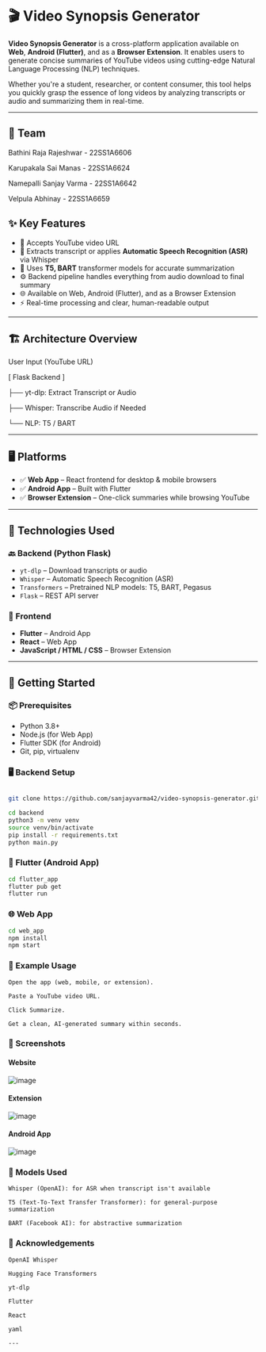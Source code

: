 # 🎬 Video Synopsis Generator

**Video Synopsis Generator** is a cross-platform application available on **Web**, **Android (Flutter)**, and as a **Browser Extension**. It enables users to generate concise summaries of YouTube videos using cutting-edge Natural Language Processing (NLP) techniques.

Whether you're a student, researcher, or content consumer, this tool helps you quickly grasp the essence of long videos by analyzing transcripts or audio and summarizing them in real-time.

---
## 👤 Team

Bathini Raja Rajeshwar      - 22SS1A6606

Karupakala Sai Manas        - 22SS1A6624

Namepalli Sanjay Varma      - 22SS1A6642

Velpula Abhinay             - 22SS1A6659



## ✨ Key Features

- 🔗 Accepts YouTube video URL
- 🧠 Extracts transcript or applies **Automatic Speech Recognition (ASR)** via Whisper
- 📃 Uses **T5, BART** transformer models for accurate summarization
- ⚙️ Backend pipeline handles everything from audio download to final summary
- 🌐 Available on Web, Android (Flutter), and as a Browser Extension
- ⚡ Real-time processing and clear, human-readable output

---

## 🏗️ Architecture Overview

User Input (YouTube URL)




[ Flask Backend ]


├── yt-dlp: Extract Transcript or Audio

├── Whisper: Transcribe Audio if Needed

└── NLP: T5 / BART 



---

## 🖥️ Platforms

- ✅ **Web App** – React frontend for desktop & mobile browsers
- ✅ **Android App** – Built with Flutter
- ✅ **Browser Extension** – One-click summaries while browsing YouTube

---

## 🔧 Technologies Used

### 🔙 Backend (Python Flask)
- `yt-dlp` – Download transcripts or audio
- `Whisper` – Automatic Speech Recognition (ASR)
- `Transformers` – Pretrained NLP models: T5, BART, Pegasus
- `Flask` – REST API server

### 📱 Frontend
- **Flutter** – Android App
- **React** – Web App
- **JavaScript / HTML / CSS** – Browser Extension

---

## 🚀 Getting Started

### 📦 Prerequisites

- Python 3.8+
- Node.js (for Web App)
- Flutter SDK (for Android)
- Git, pip, virtualenv

### 🖥️ Backend Setup

```bash

git clone https://github.com/sanjayvarma42/video-synopsis-generator.git

cd backend
python3 -m venv venv
source venv/bin/activate
pip install -r requirements.txt
python main.py
```

### 📱 Flutter (Android App)
```bash
cd flutter_app
flutter pub get
flutter run
```

### 🌐 Web App
```bash
cd web_app
npm install
npm start
```

### 🧪 Example Usage
```
Open the app (web, mobile, or extension).

Paste a YouTube video URL.

Click Summarize.

Get a clean, AI-generated summary within seconds.
```


### 📸 Screenshots

#### Website
![image](https://github.com/user-attachments/assets/814c6106-6de1-4a85-84a0-2428e73a2875)


#### Extension


![image](https://github.com/user-attachments/assets/53a25553-7e38-466e-8b28-07e072862cea)



#### Android App


![image](https://github.com/user-attachments/assets/e2f79c77-ab8a-40e5-8397-7faa36f576d8)

### 🧠 Models Used
```
Whisper (OpenAI): for ASR when transcript isn't available

T5 (Text-To-Text Transfer Transformer): for general-purpose summarization

BART (Facebook AI): for abstractive summarization

```

### 🙏 Acknowledgements
```
OpenAI Whisper

Hugging Face Transformers

yt-dlp

Flutter

React

yaml

---
```
